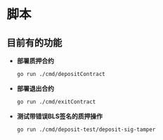 # 脚本
## 目前有的功能
- **部署质押合约**
    ``` bash
    go run ./cmd/depositContract
- **部署退出合约**
    ``` bash
    go run ./cmd/exitContract
- **测试带错误BLS签名的质押操作**
    ```bash
    go run ./cmd/deposit-test/deposit-sig-tamper
